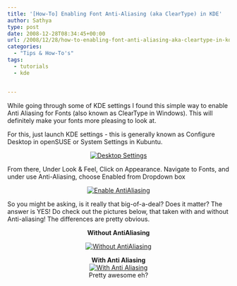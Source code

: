```yaml
---
title: '[How-To] Enabling Font Anti-Aliasing (aka ClearType) in KDE'
author: Sathya
type: post
date: 2008-12-28T08:34:45+00:00
url: /2008/12/28/how-to-enabling-font-anti-aliasing-aka-cleartype-in-kde/
categories:
  - "Tips & How-To's"
tags:
  - tutorials
  - kde


---
```

While going through some of KDE settings I found this simple way to enable Anti Aliasing for Fonts (also known as ClearType in Windows). This will definitely make your fonts more pleasing to look at.

For this, just launch KDE settings - this is generally known as Configure Desktop in openSUSE or System Settings in Kubuntu.

<!--more-->

<p style="text-align: center">
  <a href="https://i.sathyabh.at/ss/2008/12/desktopsettings.png"><img class="size-medium wp-image-639 aligncenter" title="Desktop Settings" src="https://i.sathyabh.at/ss/2008/12/desktopsettings-300x187.png" alt="Desktop Settings"   srcset="https://i.sathyabh.at/ss/2008/12/desktopsettings-300x187.png 300w, https://i.sathyabh.at/ss/2008/12/desktopsettings-1024x640.png 1024w, https://i.sathyabh.at/ss/2008/12/desktopsettings.png 1280w" sizes="(max-width: 300px) 100vw, 300px" /></a>
</p>

From there, Under Look & Feel, Click on Appearance. Navigate to Fonts, and under use Anti-Aliasing, choose Enabled from Dropdown box

<p style="text-align: center">
  <a href="https://i.sathyabh.at/ss/2008/12/enable-aa.png"><img class="size-medium wp-image-640 aligncenter" title="Enable AntiAliasing" src="https://i.sathyabh.at/ss/2008/12/enable-aa-300x187.png" alt="Enable AntiAliasing"   srcset="https://i.sathyabh.at/ss/2008/12/enable-aa-300x187.png 300w, https://i.sathyabh.at/ss/2008/12/enable-aa-1024x640.png 1024w, https://i.sathyabh.at/ss/2008/12/enable-aa.png 1280w" sizes="(max-width: 300px) 100vw, 300px" /></a>
</p>

So you might be asking, is it really that big-of-a-deal? Does it matter? The answer is YES! Do check out the pictures below, that taken with and without Anti-aliasing! The differences are pretty obvious.

<p style="text-align: center">
  <strong>Without AntiAliasing</strong>
</p>

<p style="text-align: center">
  <a href="https://i.sathyabh.at/ss/2008/12/without-aa.png"><img class="size-medium wp-image-641 aligncenter" title="Without AntiAliasing" src="https://i.sathyabh.at/ss/2008/12/without-aa-300x187.png" alt="Without AntiAliasing"   srcset="https://i.sathyabh.at/ss/2008/12/without-aa-300x187.png 300w, https://i.sathyabh.at/ss/2008/12/without-aa-1024x640.png 1024w, https://i.sathyabh.at/ss/2008/12/without-aa.png 1280w" sizes="(max-width: 300px) 100vw, 300px" /></a>
</p>

<p style="text-align: center;">
  <strong>With Anti Aliasing</strong><br /> <a href="https://i.sathyabh.at/ss/2008/12/with-aa.png"><img class="size-medium wp-image-642 aligncenter" title="With Anti Aliasing" src="https://i.sathyabh.at/ss/2008/12/with-aa-300x187.png" alt="With Anti Aliasing"   srcset="https://i.sathyabh.at/ss/2008/12/with-aa-300x187.png 300w, https://i.sathyabh.at/ss/2008/12/with-aa-1024x640.png 1024w, https://i.sathyabh.at/ss/2008/12/with-aa.png 1280w" sizes="(max-width: 300px) 100vw, 300px" /></a><br /> Pretty awesome eh?
</p>
